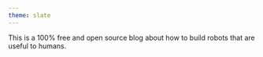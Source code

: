 ```yaml
---
theme: slate
---
```


This is a 100% free and open source blog about how to build robots that are useful to humans.


